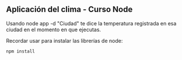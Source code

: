 ## Aplicación del clima - Curso Node

Usando node app -d "Ciudad" te dice la temperatura registrada en esa ciudad en el momento en que ejecutas.

Recordar usar para instalar las librerías de node:
```
npm install
```